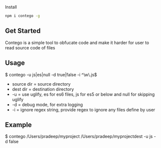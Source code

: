 
Install 
``` bash
npm i contego -g 
```


## Get Started
Contego is a simple tool to obfucate code and make it harder for user to read source code of files 
## Usage
$ contego <source dir> <dest dir> -u js|es|null -d true|false -i ^\w\\.js$
- source dir = source directory
- dest dir = destination directory
- -u = use uglify, es for es6 files, js for es5 or below and null for skipping uglify
- -d = debug mode, for extra logging
- -i = ignore regex string, provide regex to ignore any files define by user

## Example

$ contego /Users/pradeep/myproject /Users/pradeep/myprojectdest -u js -d false
